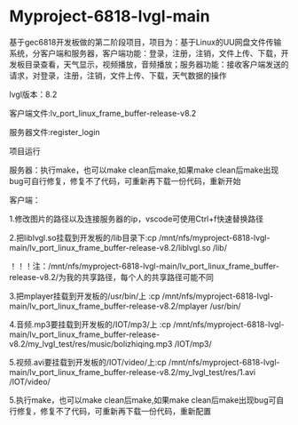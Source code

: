 # Myproject-6818-lvgl-main
基于gec6818开发板做的第二阶段项目，项目为：基于Linux的UU网盘文件传输系统，分客户端和服务器，客户端功能：登录，注册，注销，文件上传、下载，开发板目录查看，天气显示，视频播放，音频播放；服务器功能：接收客户端发送的请求，对登录，注册，注销，文件上传、下载，天气数据的操作

lvgl版本：8.2

客户端文件:lv_port_linux_frame_buffer-release-v8.2

服务器文件:register_login
 
项目运行

服务器：执行make，也可以make clean后make,如果make clean后make出现bug可自行修复，修复不了代码，可重新再下载一份代码，重新开始

客户端：

1.修改图片的路径以及连接服务器的ip，vscode可使用Ctrl+f快速替换路径

2.把liblvgl.so挂载到开发板的/lib目录下:cp /mnt/nfs/myproject-6818-lvgl-main/lv_port_linux_frame_buffer-release-v8.2/liblvgl.so /lib/

！！！注：/mnt/nfs/myproject-6818-lvgl-main/lv_port_linux_frame_buffer-release-v8.2/为我的共享路径，每个人的共享路径可能不同

3.把mplayer挂载到开发板的/usr/bin/上  :cp /mnt/nfs/myproject-6818-lvgl-main/lv_port_linux_frame_buffer-release-v8.2/mplayer /usr/bin/

4.音频.mp3要挂载到开发板的/IOT/mp3/上  :cp /mnt/nfs/myproject-6818-lvgl-main/lv_port_linux_frame_buffer-release-v8.2/my_lvgl_test/res/music/bolizhiqing.mp3 /IOT/mp3/

5.视频.avi要挂载到开发板的/IOT/video/上:cp /mnt/nfs/myproject-6818-lvgl-main/lv_port_linux_frame_buffer-release-v8.2/my_lvgl_test/res/1.avi /IOT/video/

5.执行make，也可以make clean后make,如果make clean后make出现bug可自行修复，修复不了代码，可重新再下载一份代码，重新配置
